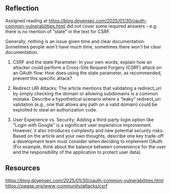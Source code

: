 ## Reflection

Assigned reading at https://blog.doyensec.com/2025/01/30/oauth-common-vulnerabilities.html did not cover some required answers - e.g. there is no mention of "state" in the text for CSRF.

Generally, nothing is an issue given time and clear documentation.  Sometimes people won't have much time, sometimes there won't be clear documentation.

1.  CSRF and the state Parameter: In your own words, explain how an attacker could perform a Cross-Site Request Forgery (CSRF) attack on an OAuth flow. How does using the state parameter, as recommended, prevent this specific attack?



2.  Redirect URI Attacks: The article mentions that validating a redirect_uri by simply checking the domain or allowing subdomains is a common mistake. Describe a hypothetical scenario where a “leaky” redirect_uri validation (e.g., one that allows any path on a valid domain) could be exploited to steal an authorization code.



3.  User Experience vs. Security: Adding a third-party login option like “Login with Google” is a significant user experience improvement. However, it also introduces complexity and new potential security risks. Based on the article and your own thoughts, describe one key trade-off a development team must consider when deciding to implement OAuth. (For example, think about the balance between convenience for the user and the responsibility of the application to protect user data).

## Resources

https://blog.doyensec.com/2025/01/30/oauth-common-vulnerabilities.html
https://owasp.org/www-community/attacks/csrf
